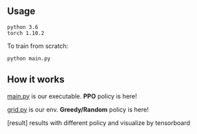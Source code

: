 
## Usage
```
python 3.6
torch 1.10.2
```

To train from scratch:
```
python main.py
```



## How it works

[main.py](main.py) is our executable. **PPO** policy is here! 

[grid.py](main.py) is our env. **Greedy/Random** policy is here! 

[result] results with different policy and visualize by tensorboard
